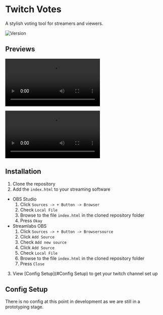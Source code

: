Twitch Votes
=
A stylish voting tool for streamers and viewers.

![Version](https://img.shields.io/badge/Version-0.3.0-yellow)

Previews
-
![Votes_Preview](https://raw.githubusercontent.com/Kek5chen/TwitchVotes/preview/videos/votes.mp4)

![Votes_Preview_Small](https://raw.githubusercontent.com/Kek5chen/TwitchVotes/preview/videos/votes_small.mp4)

Installation
-

1. Clone the repository 
2. Add the `index.html` to your streaming software
- OBS Studio
    1. Click `Sources -> + Button -> Browser`
    2. Check `Local File`
    3. Browse to the file `index.html` in the cloned repository folder
    4. Press `Okay`
- Streamlabs OBS
    1. Click `Sources -> + Button -> Browsersource`
    2. Click `Add Source`
    3. Check `Add new source`
    4. Click `Add Source`
    5. Check `Local File`
    6. Browse to the file `index.html` in the cloned repository folder
    7. Press `Close`
3. View [Config Setup](#Config Setup) to get your twitch channel set up

Config Setup
-
There is no config at this point in development as we are still in a prototyping stage.